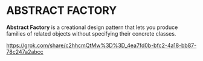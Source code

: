 # ABSTRACT FACTORY
**Abstract Factory** is a creational design pattern that lets you produce families of related objects without specifying their concrete classes.

https://grok.com/share/c2hhcmQtMw%3D%3D_4ea7fd0b-bfc2-4a18-bb87-78c247a2abcc
